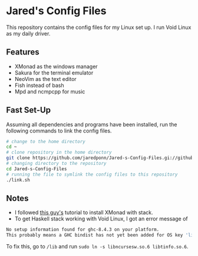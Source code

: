 # Jared's Config Files

This repository contains the config files for my Linux set up. I run Void Linux as my daily driver.

## Features
* XMonad as the windows manager
* Sakura for the terminal emulator
* NeoVim as the text editor
* Fish instead of bash
* Mpd and ncmpcpp for music

## Fast Set-Up
Assuming all dependencies and programs have been installed, run the following commands to link the config files. 

```bash
# change to the home directory
cd ~
# clone repository in the home directory
git clone https://github.com/jaredponn/Jared-s-Config-Files.gi://github.com/jaredponn/Jared-s-Config-Files.git 
# changing directory to the repository
cd Jared-s-Config-Files
# running the file to symlink the config files to this repository
./link.sh
```

## Notes
 * I followed [this guy's](https://brianbuccola.com/how-to-install-xmonad-and-xmobar-via-stack/) tutorial to install XMonad with stack. 
 * To get Haskell stack working with Void Linux, I got an error message of 
 ```bash
 No setup information found for ghc-8.4.3 on your platform.
 This probably means a GHC bindist has not yet been added for OS key 'linux64-ncurses6', 'linux64-tinfo6'.
 ```
 To fix this, go to `/lib` and run `sudo ln -s libncursesw.so.6 libtinfo.so.6`.

 
 

